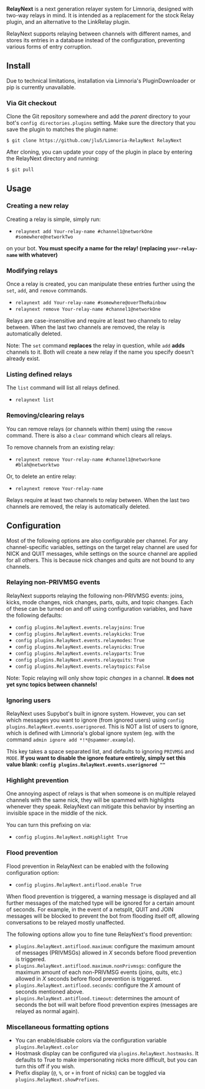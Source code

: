 **RelayNext** is a next generation relayer system for Limnoria, designed with two-way relays in mind. It is intended as a replacement for the stock Relay plugin, and an alternative to the LinkRelay plugin.

RelayNext supports relaying between channels with different names, and stores its entries in a database instead of the configuration, preventing various forms of entry corruption.

## Install

Due to technical limitations, installation via Limnoria's PluginDownloader or pip is currently unavailable.

### Via Git checkout

Clone the Git repository somewhere and add the *parent* directory to your bot's `config directories.plugins` setting.
Make sure the directory that you save the plugin to matches the plugin name:

```
$ git clone https://github.com/jlu5/Limnoria-RelayNext RelayNext
```

After cloning, you can update your copy of the plugin in place by entering the RelayNext directory and running:

```
$ git pull
```

## Usage

### Creating a new relay

Creating a relay is simple, simply run:

* `relaynext add Your-relay-name #channel1@networkOne #somewhere@networkTwo`

on your bot. **You must specify a name for the relay! (replacing `your-relay-name` with whatever)**

### Modifying relays

Once a relay is created, you can manipulate these entries further using the `set`, `add`, and `remove` commands.

* `relaynext add Your-relay-name #somewhere@overTheRainbow`
* `relaynext remove Your-relay-name #channel1@networkOne`

Relays are case-insensitive and require at least two channels to relay between. When the last two channels are removed, the relay is automatically deleted.

Note: The `set` command **replaces** the relay in question, while `add` **adds** channels to it. Both will create a new relay if the name you specify doesn't already exist.

### Listing defined relays

The `list` command will list all relays defined.

* `relaynext list`

### Removing/clearing relays

You can remove relays (or channels within them) using the `remove` command. There is also a `clear` command which clears all relays.

To remove channels from an existing relay:

* `relaynext remove Your-relay-name #channel1@networkone #blah@networktwo`

Or, to delete an entire relay:

* `relaynext remove Your-relay-name`

Relays require at least two channels to relay between. When the last two channels are removed, the relay is automatically deleted.

## Configuration

Most of the following options are also configurable per channel. For any channel-specific variables, settings on the target relay channel are used for NICK and QUIT messages, while settings on the source channel are applied for all others. This is because nick changes and quits are not bound to any channels.

### Relaying non-PRIVMSG events

RelayNext supports relaying the following non-PRIVMSG events: joins, kicks, mode changes, nick changes, parts, quits, and topic changes. Each of these can be turned on and off using configuration variables, and have the following defaults:

- `config plugins.RelayNext.events.relayjoins`: `True`
- `config plugins.RelayNext.events.relaykicks`: `True`
- `config plugins.RelayNext.events.relaymodes`: `True`
- `config plugins.RelayNext.events.relaynicks`: `True`
- `config plugins.RelayNext.events.relayparts`: `True`
- `config plugins.RelayNext.events.relayquits`: `True`
- `config plugins.RelayNext.events.relaytopics`: `False`

Note: Topic relaying will only show topic *changes* in a channel. **It does not yet sync topics between channels!**

### Ignoring users
RelayNext uses Supybot's built in ignore system. However, you can set which messages you want to ignore (from ignored users) using `config plugins.RelayNext.events.userignored`. This is NOT a list of users to ignore, which is defined with Limnoria's global ignore system (eg. with the command `admin ignore add *!*@spammer.example`).

This key takes a space separated list, and defaults to ignoring `PRIVMSG` and `MODE`. **If you want to disable the ignore feature entirely, simply set this value blank: `config plugins.RelayNext.events.userignored ""`**

### Highlight prevention
One annoying aspect of relays is that when someone is on multiple relayed channels with the same nick, they will be spammed with highlights whenever they speak. RelayNext can mitigate this behavior by inserting an invisible space in the middle of the nick.

You can turn this prefixing on via:
* `config plugins.RelayNext.noHighlight True`

### Flood prevention
Flood prevention in RelayNext can be enabled with the following configuration option:
* `config plugins.RelayNext.antiflood.enable True`

When flood prevention is triggered, a warning message is displayed and all further messages of the matched type will be ignored for a certain amount of seconds. For example, in the event of a netsplit, QUIT and JOIN messages will be blocked to prevent the bot from flooding itself off, allowing conversations to be relayed mostly unaffected.

The following options allow you to fine tune RelayNext's flood prevention:

* `plugins.RelayNext.antiflood.maximum`: configure the maximum amount of messages (PRIVMSGs) allowed in *X* seconds before flood prevention is triggered.
* `plugins.RelayNext.antiflood.maximum.nonPrivmsgs`: configure the maximum amount of each non-PRIVMSG events (joins, quits, etc.) allowed in *X* seconds before flood prevention is triggered.
* `plugins.RelayNext.antiflood.seconds`: configure the *X* amount of seconds mentioned above.
* `plugins.RelayNext.antiflood.timeout`: determines the amount of seconds the bot will wait before flood prevention expires (messages are relayed as normal again).

### Miscellaneous formatting options

- You can enable/disable colors via the configuration variable `plugins.RelayNext.color`
- Hostmask display can be configured via `plugins.RelayNext.hostmasks`. It defaults to True to make impersonating nicks more difficult, but you can turn this off if you wish.
- Prefix display (`@`, `%`, or `+` in front of nicks) can be toggled via `plugins.RelayNext.showPrefixes`.
